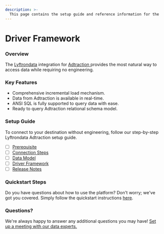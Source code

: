 ```yaml
---
description: >-
  This page contains the setup guide and reference information for the Adtraction source connector.
---
```


# Driver Framework

### Overview

The [Lyftrondata](https://www.lyftrondata.com/) integration for [Adtraction](https://www.lyftrondata.com/integration/adtraction/)[ ](https://www.lyftrondata.com/integration/adtraction/)provides the most natural way to access data while requiring no engineering.

### Key Features

* Comprehensive incremental load mechanism.
* Data from Adtraction is available in real-time.&#x20;
* ANSI SQL is fully supported to query data with ease.
* Ready to query Adtraction relational schema model.

### Setup Guide

To connect to your destination without engineering, follow our step-by-step Lyftrondata Adtraction setup guide.

* [ ] [Prerequisite](../../marketing-analytics/adtraction/prerequisite.md)
* [ ] [Connection Steps](../../marketing-analytics/adtraction/connection-steps.md)
* [ ] [Data Model](../../marketing-analytics/adtraction/data-model/)
* [ ] [Driver Framework](../../marketing-analytics/adtraction/driver-framework/)
* [ ] [Release Notes](../../marketing-analytics/adtraction/release-notes.md)

### Quickstart Steps

Do you have questions about how to use the platform? Don't worry; we've got you covered. Simply follow the quickstart instructions [here](../../../quickstart-steps.md).

### Questions? <a href="#questions" id="questions"></a>

We're always happy to answer any additional questions you may have! [Set up a meeting with our data experts.](https://www.lyftrondata.com/book-a-meeting/)


